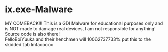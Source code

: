 # ix.exe-Malware
MY COMEBACK!!! This is a GDI Malware for educational purposes only and is NOT made to damage real devices, I am not responsible for anything! Source code is also there!
<br>FelloBoiYuuka and their henchmen will 10062737733% put this to the skidded tab lmfaooooo
